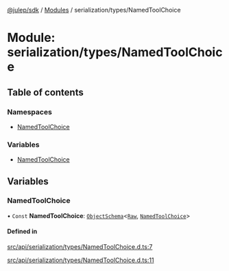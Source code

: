 [@julep/sdk](../README.md) / [Modules](../modules.md) / serialization/types/NamedToolChoice

# Module: serialization/types/NamedToolChoice

## Table of contents

### Namespaces

- [NamedToolChoice](serialization_types_NamedToolChoice.NamedToolChoice.md)

### Variables

- [NamedToolChoice](serialization_types_NamedToolChoice.md#namedtoolchoice)

## Variables

### NamedToolChoice

• `Const` **NamedToolChoice**: [`ObjectSchema`](core_schemas_builders_object_types.md#objectschema)\<[`Raw`](../interfaces/serialization_types_NamedToolChoice.NamedToolChoice.Raw.md), [`NamedToolChoice`](../interfaces/api_types_NamedToolChoice.NamedToolChoice.md)\>

#### Defined in

[src/api/serialization/types/NamedToolChoice.d.ts:7](https://github.com/julep-ai/samantha-monorepo/blob/9aefd53/sdks/js/src/api/serialization/types/NamedToolChoice.d.ts#L7)

[src/api/serialization/types/NamedToolChoice.d.ts:11](https://github.com/julep-ai/samantha-monorepo/blob/9aefd53/sdks/js/src/api/serialization/types/NamedToolChoice.d.ts#L11)
